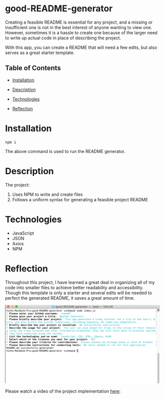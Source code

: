 # good-README-generator

Creating a feasible README is essential for any project, and a missing or insufficient one is not in the best interest of anyone wanting to view one. However, sometimes it is a hassle to create one because of the larger need to write up actual code in place of describing the project. 

With this app, you can create a README that will need a few edits, but also serves as a great starter template.

## Table of Contents 

* [Installation](#installation)

* [Description](#description)

* [Technologies](#technologies)

* [Reflection](#reflection)

# Installation

```
npm i
```
The above command is used to run the README generator.

# Description

The project:

1. Uses NPM to write and create files
2. Follows a uniform syntax for generating a feasible project README

# Technologies

* JavaScript
* JSON
* Axios
* NPM

# Reflection

Throughout this project, I have learned a great deal in organizing all of my code into smaller files to achieve better readability and accessibility. Though this template is only a starter and several edits will be needed to perfect the generated README, it saves a great amount of time.

![image](Assets/README-Generator.png)

Please watch a video of the project implementation [here](https://drive.google.com/file/d/1jQHkcHixvc_CyqNjjsYYwNx5TUXez7uc/view?usp=sharing): 



